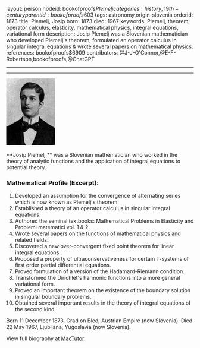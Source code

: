 layout: person
nodeid: bookofproofs$Plemelj
categories: history,19th-century
parentid: bookofproofs$603
tags: astronomy,origin-slovenia
orderid: 1873
title: Plemelj, Josip
born: 1873
died: 1967
keywords: Plemelj, theorem, operator calculus, elasticity, mathematical physics, integral equations, variational form
description: Josip Plemelj was a Slovenian mathematician who developed Plemelj's theorem, formulated an operator calculus in singular integral equations & wrote several papers on mathematical physics.
references: bookofproofs$6909
contributors: @J-J-O'Connor,@E-F-Robertson,bookofproofs,@ChatGPT

---



---

![Plemelj.jpg](https://github.com/bookofproofs/bookofproofs.github.io/blob/main/_sources/_assets/images/portraits/Plemelj.jpg?raw=true)

**Josip Plemelj ** was a Slovenian mathematician who worked in the theory of analytic functions and the application of integral equations to potential theory.

### Mathematical Profile (Excerpt):
1. Developed an assumption for the convergence of alternating series which is now known as Plemelj's theorem. 
2. Established a theory of an operator calculus in singular integral equations.
3. Authored the seminal textbooks: Mathematical Problems in Elasticity and Problemi matematici vol. 1 & 2.
4. Wrote several papers on the functions of mathematical physics and related fields.
5. Discovered a new over-convergent fixed point theorem for linear integral equations.
6. Proposed a property of ultraconservativeness for certain T-systems of first order partial differential equations.
7. Proved formulation of a version of the Hadamard-Riemann condition.
8. Transformed the Dirichlet's harmonic functions into a more general variational form.
9. Proved an important theorem on the existence of the boundary solution in singular boundary problems.
10. Obtained several important results in the theory of integral equations of the second kind.

Born 11 December 1873, Grad on Bled, Austrian Empire (now Slovenia). Died 22 May 1967, Ljubljana, Yugoslavia (now Slovenia).

View full biography at [MacTutor](https://mathshistory.st-andrews.ac.uk/Biographies/Plemelj/)
